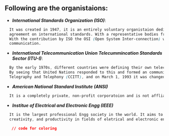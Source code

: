 ## Following are the organistaions:

* ***International Standards Organization (ISO)***:
```css
  It was created in 1947, it is an entirely voluntary organistaion dedicated to worldwide
  agreement on international standards. With a representative bodies from different countries.
  With the contribution by ISO the OSI (Open System Inter-connection) was created for network
  communication.
```
* ***International Telecommunication Union Telecummincation Standards Sector (ITU-I)***:
```css
  By the early 1970s, different countries were defining their own telecommunication standards.
  By seeing that United Nations responded to this and formed an community, Consultive Committee
  Telegraphy and Telephony (CCITT), and on March 1, 1993 it was changed to (ITU-I).
```
* ***American National Standard Institute (ANSI)***
```css
  It is a completely private, non-profit corporatoion and is not affliated with US Government.
```   
* ***Institue of Electrical and Electronic Engg (IEEE)***
```css  
  It is the largest professional Engg society in the world. It aims to advance in theory, 
  creativity, and productivity in fields of eletrical and electronic engg..
```
```css
   // code for coloring
```

